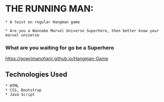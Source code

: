 # THE RUNNING MAN:

    * A twist on regular Hangman game 

    * Are you a Wannabe Marvel Universe Superhero, then better know your marvel universe

### What are you waiting for go be a Superhero

https://gowrimanoharir.github.io/Hangman-Game

## Technologies Used

    * HTML
    * CSS, Bootstrap
    * Java Script


